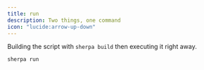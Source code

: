 ```yaml
---
title: run
description: Two things, one command
icon: "lucide:arrow-up-down"
---
```


Building the script with `sherpa build` then executing it right away.

```bash[from/some/BashBoxRoot]
sherpa run
```